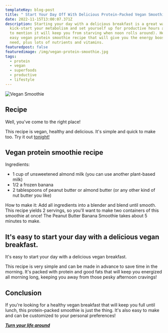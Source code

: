 ```yaml
---
templateKey: blog-post
title: " Start Your Day Off With Delicious Protein-Packed Vegan Smoothie"
date: 2022-11-15T13:00:07.371Z
description: Starting your day with a delicious breakfast is a great way to
  kick-start your metabolism and set yourself up for productive hours ahead (not
  to mention it will keep you from starving when noon rolls around). Here's an
  easy vegan protein smoothie recipe that will give you the energy boost you
  need, plus lots of nutrients and vitamins.
featuredpost: false
featuredimage: /img/vegan-protein-smoothie.jpg
tags:
  - protein
  - vegan
  - superfoods
  - productive
  - lifestyle
---
```

![Vegan Smoothie](/img/vegan-protein-smoothie.jpg "Vegan Smoothie")

## Recipe

Well, you've come to the right place!

This recipe is vegan, healthy and delicious. It's simple and quick to make too. Try it out [tonight!](https://b290b2kbvpz73m1ohcikqf9kds.hop.clickbank.net)

## Vegan protein smoothie recipe

Ingredients:

* 1 cup of unsweetened almond milk (you can use another plant-based milk)
* 1/2 a frozen banana
* 2 tablespoons of peanut butter or almond butter (or any other kind of nut butter you like)

How to make it: Add all ingredients into a blender and blend until smooth. This recipe yields 2 servings, so you'll want to make two containers of this smoothie at once! The Peanut Butter Banana Smoothie takes about 5 minutes to make.

## It's easy to start your day with a delicious vegan breakfast.

It's easy to start your day with a delicious vegan breakfast.

This recipe is very simple and can be made in advance to save time in the morning. It's packed with protein and good fats that will keep you energized all morning long, keeping you away from those pesky afternoon cravings!

## Conclusion

If you're looking for a healthy vegan breakfast that will keep you full until lunch, this protein-packed smoothie is just the thing. It's also easy to make and can be customized to your personal preferences!

***[Turn your life around](https://b290b2kbvpz73m1ohcikqf9kds.hop.clickbank.net)***